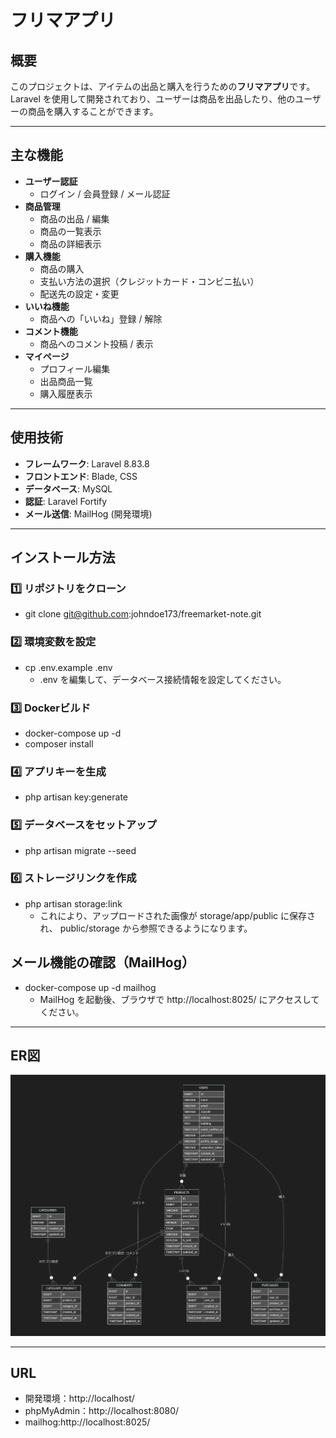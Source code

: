 # フリマアプリ

## 概要
このプロジェクトは、アイテムの出品と購入を行うための**フリマアプリ**です。  
Laravel を使用して開発されており、ユーザーは商品を出品したり、他のユーザーの商品を購入することができます。

---

## 主な機能
- **ユーザー認証**
  - ログイン / 会員登録 / メール認証
- **商品管理**
  - 商品の出品 / 編集
  - 商品の一覧表示
  - 商品の詳細表示
- **購入機能**
  - 商品の購入
  - 支払い方法の選択（クレジットカード・コンビニ払い）
  - 配送先の設定・変更
- **いいね機能**
  - 商品への「いいね」登録 / 解除
- **コメント機能**
  - 商品へのコメント投稿 / 表示
- **マイページ**
  - プロフィール編集
  - 出品商品一覧
  - 購入履歴表示

---

## 使用技術
- **フレームワーク**: Laravel 8.83.8
- **フロントエンド**: Blade, CSS
- **データベース**: MySQL
- **認証**: Laravel Fortify
- **メール送信**: MailHog (開発環境)
---

## インストール方法
### 1️⃣ **リポジトリをクローン**
- git clone git@github.com:johndoe173/freemarket-note.git

### 2️⃣ **環境変数を設定**
- cp .env.example .env
  - .env を編集して、データベース接続情報を設定してください。

### 3️⃣ **Dockerビルド**
- docker-compose up -d
- composer install

### 4️⃣ **アプリキーを生成**
- php artisan key:generate

### 5️⃣ **データベースをセットアップ**
- php artisan migrate --seed

### 6️⃣ **ストレージリンクを作成**
- php artisan storage:link
  - これにより、アップロードされた画像が storage/app/public に保存され、 public/storage から参照できるようになります。

## メール機能の確認（MailHog）
- docker-compose up -d mailhog
  - MailHog を起動後、ブラウザで http://localhost:8025/ にアクセスしてください。

---

## ER図
![alt](./er_diagram.png)

---

## URL
- 開発環境：http://localhost/
- phpMyAdmin：http://localhost:8080/
- mailhog:http://localhost:8025/